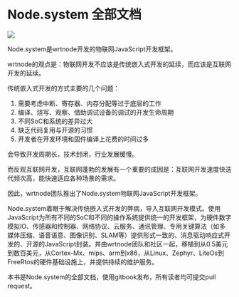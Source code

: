 # Node.system 全部文档

![](/assets/nodesystem.png)

Node.system是wrtnode开发的物联网JavaScript开发框架。

wrtnode的观点是：物联网开发不应该是传统嵌入式开发的延续，而应该是互联网开发的延续。

传统嵌入式开发的方式主要的几个问题：

1. 需要考虑中断、寄存器、内存分配等过于底层的工作
2. 编译、烧写、观察、借助调试设备的调试的开发生命周期
3. 不同SoC和系统的差异过大
4. 缺乏代码复用与开源的习惯
5. 开发者在开发环境和固件编译上花费的时间过多

会导致开发周期长，技术封闭，行业发展缓慢。

而反观互联网开发，互联网蓬勃的发展有一个重要的成因是：互联网开发速度快迭代频次高，能快速适应各种场景的需求。

因此，wrtnode团队推出了Node.system物联网JavaScript开发框架。

Node.system着眼于解决传统嵌入式开发的弊病，导入互联网开发模式。使用JavaScript为所有不同的SoC和不同的操作系统提供统一的开发框架，为硬件数字模拟IO、传感器和控制器、网络协议、云服务、通讯管理、专用关键算法（如多媒体压缩、语音语意、图像识别、SLAM等）提供形式一致的、消息驱动响应式开发的、开源的JavaScript封装。并由wrtnode团队和社区一起，移植到从0.5美元到数百美元，从Cortex-Mx、mips、arm到x86，从Linux、Zephyr、LiteOs到FreeRtos的硬件基础设施上，并提供持续的维护服务。

本书是Node.system的全部文档，使用gitbook发布，所有读者均可提交pull request。

